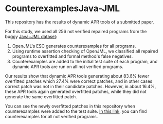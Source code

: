 # CounterexamplesJava-JML

This repository has the results of dynamic APR tools of a submitted paper.

For this study, we used all 256 not verified repaired programs from the buggy [Java+JML dataset](https://github.com/Amirfarhad-Nilizadeh/BuggyJavaJML):
1)  OpenJML's ESC generates counterexamples for all programs.
2)  Using runtime assertion checking of OpenJML, we classified all repaired programs to overfitted and formal method's false negatives.
3)  Counterexamples are added to the initial test suite of each program, and dynamic APR tools are run on all not verified programs.

Our results show that dynamic APR tools generating about 83.6% fewer overfitted patches which 27.4% were correct patches, and in other cases correct patch was not in their candidate patches. However, in about 16.4%, these APR tools again generated overfitted patches, while they did not generate the same overfitted patch. 

You can see the newly overfitted patches in this repository when counterexamples were added to the test suite. [In this link](https://anonymous.4open.science/r/BuggyJavaJML-8EE2/ReadMe.md), you can find counterexamples for all not verified programs. 
